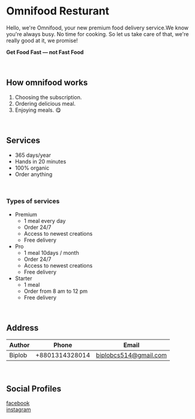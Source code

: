 # Omnifood Resturant

Hello, we're Omnifood, your new premium food delivery service.We know you're always busy. No time for cooking. So let us take care of that, we're really good at it, we promise!

**Get Food Fast &mdash; not Fast Food**

<br>

## How omnifood works

1. Choosing the subscription.
2. Ordering delicious meal.
3. Enjoying meals. 😋

<br>

## Services

- 365 days/year
- Hands in 20 minutes
- 100% organic
- Order anything

<br>

### Types of services

- Premium
  - 1 meal every day
  - Order 24/7
  - Access to newest creations
  - Free delivery
- Pro
  - 1 meal 10days / month
  - Order 24/7
  - Access to newest creations
  - Free delivery
- Starter
  - 1 meal
  - Order from 8 am to 12 pm
  - Free delivery

<br>

## Address

| Author | Phone          | Email                 |
| ------ | -------------- | --------------------- |
| Biplob | +8801314328014 | biplobcs514@gmail.com |

<br>

## Social Profiles

[facebook][facebook_link]  
[instagram][instagram_link]

<!-- All link -->

[facebook_link]: https://www.facebook.com/biplob.chandro.75
[instagram_link]: biplob.chandro.75
